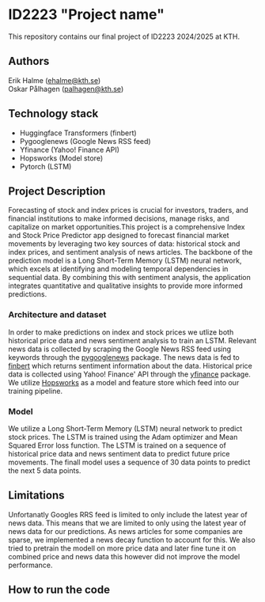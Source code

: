 # ID2223 "Project name"
This repository contains our final project of ID2223 2024/2025 at KTH.

## Authors
Erik Halme (ehalme@kth.se) \
Oskar Pålhagen (palhagen@kth.se)

## Technology stack
- Huggingface Transformers (finbert)
- Pygooglenews (Google News RSS feed)
- Yfinance (Yahoo! Finance API)
- Hopsworks (Model store)
- Pytorch (LSTM)




## Project Description
Forecasting of stock and index prices is crucial for investors, traders, and financial institutions to make informed decisions, manage risks, and capitalize on market opportunities.This project is a comprehensive Index and Stock Price Predictor app designed to forecast financial market movements by leveraging two key sources of data: historical stock and index prices, and sentiment analysis of news articles. The backbone of the prediction model is a Long Short-Term Memory (LSTM) neural network, which excels at identifying and modeling temporal dependencies in sequential data. By combining this with sentiment analysis, the application integrates quantitative and qualitative insights to provide more informed predictions.

### Architecture and dataset
In order to make predictions on index and stock prices we utlize both historical price data and news sentiment analysis to train an LSTM. Relevant news data is collected by scraping the Google News RSS feed using keywords through the [pygooglenews](https://pypi.org/project/pygooglenews/) package. The news data is fed to [finbert](https://arxiv.org/pdf/1908.10063) which returns sentiment information about the data. Historical price data is collected using Yahoo! Finance' API through the [yfinance](https://pypi.org/project/yfinance/) package. We utilize [Hopsworks](https://www.hopsworks.ai) as a model and feature store which feed into our training pipeline.

### Model
We utilize a Long Short-Term Memory (LSTM) neural network to predict stock prices. The LSTM is trained using the Adam optimizer and Mean Squared Error loss function. The LSTM is trained on a sequence of historical price data and news sentiment data to predict future price movements. The finall model uses a sequence of 30 data points to predict the next 5 data points. 

## Limitations 
Unfortanatly Googles RRS feed is limited to only include the latest year of news data. This means that we are limited to only using the latest year of news data for our predictions.
As news articles for some companies are sparse, we implemented a news decay function to account for this. We also tried to pretrain the modell on more price data and later fine tune it on combined price and news data this however did not improve the model performance.

## How to run the code
